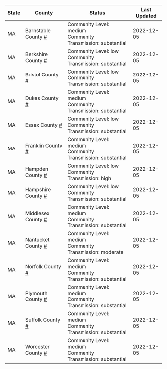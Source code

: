 State | County | Status | Last Updated
--- | --- | --- | --- 
MA | Barnstable County <a href="#barnstable_county">#</a> | <a name="barnstable_county"></a>Community Level: medium<br/>Community Transmission: substantial | 2022-12-05
MA | Berkshire County <a href="#berkshire_county">#</a> | <a name="berkshire_county"></a>Community Level: low<br/>Community Transmission: substantial | 2022-12-05
MA | Bristol County <a href="#bristol_county">#</a> | <a name="bristol_county"></a>Community Level: low<br/>Community Transmission: substantial | 2022-12-05
MA | Dukes County <a href="#dukes_county">#</a> | <a name="dukes_county"></a>Community Level: medium<br/>Community Transmission: substantial | 2022-12-05
MA | Essex County <a href="#essex_county">#</a> | <a name="essex_county"></a>Community Level: low<br/>Community Transmission: substantial | 2022-12-05
MA | Franklin County <a href="#franklin_county">#</a> | <a name="franklin_county"></a>Community Level: medium<br/>Community Transmission: substantial | 2022-12-05
MA | Hampden County <a href="#hampden_county">#</a> | <a name="hampden_county"></a>Community Level: low<br/>Community Transmission: high | 2022-12-05
MA | Hampshire County <a href="#hampshire_county">#</a> | <a name="hampshire_county"></a>Community Level: low<br/>Community Transmission: substantial | 2022-12-05
MA | Middlesex County <a href="#middlesex_county">#</a> | <a name="middlesex_county"></a>Community Level: medium<br/>Community Transmission: substantial | 2022-12-05
MA | Nantucket County <a href="#nantucket_county">#</a> | <a name="nantucket_county"></a>Community Level: medium<br/>Community Transmission: moderate | 2022-12-05
MA | Norfolk County <a href="#norfolk_county">#</a> | <a name="norfolk_county"></a>Community Level: medium<br/>Community Transmission: substantial | 2022-12-05
MA | Plymouth County <a href="#plymouth_county">#</a> | <a name="plymouth_county"></a>Community Level: medium<br/>Community Transmission: substantial | 2022-12-05
MA | Suffolk County <a href="#suffolk_county">#</a> | <a name="suffolk_county"></a>Community Level: medium<br/>Community Transmission: substantial | 2022-12-05
MA | Worcester County <a href="#worcester_county">#</a> | <a name="worcester_county"></a>Community Level: medium<br/>Community Transmission: substantial | 2022-12-05
